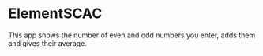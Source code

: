 # ElementSCAC
This app shows the number of even and odd numbers you enter, adds them and gives their average.
